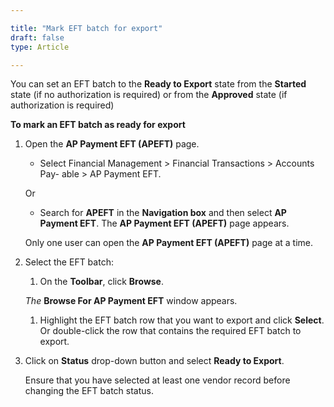 ```yaml
---  

title: "Mark EFT batch for export"  
draft: false 
type: Article

---
```



You can set an EFT batch to the **Ready to Export** state from the **Started** state (if no authorization is required) or from the **Approved** state (if authorization is required)

**To mark an EFT batch as ready for export**

1.  Open the **AP Payment EFT (APEFT)** page.

    - Select Financial Management > Financial Transactions > Accounts Pay- able > AP Payment EFT.

    Or

    - Search for **APEFT** in the **Navigation box** and then select **AP Payment EFT**. The **AP Payment EFT (APEFT)** page appears.

    Only one user can open the **AP Payment EFT (APEFT)** page at a time.

2.  Select the EFT batch:

    1.  On the **Toolbar**, click **Browse**.

    *The* **Browse For AP Payment EFT** window appears.

    1.  Highlight the EFT batch row that you want to export and click **Select**. Or double-click the row that contains the required EFT batch to export.

3.  Click on **Status** drop-down button and select **Ready to Export**.

    Ensure that you have selected at least one vendor record before changing the EFT batch status.